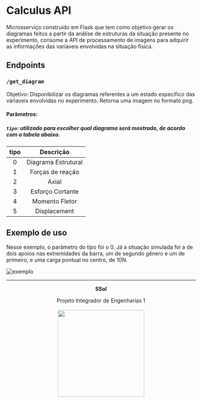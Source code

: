 # Calculus API

Microsserviço construído em Flask que tem como objetivo gerar os diagramas feitos a partir da análise de estruturas da situação presente no experimento, consome a API de processamento de imagens para adquirir as informações das variaveis envolvidas na situação fisica.

## Endpoints
### ```/get_diagram```

Objetivo: Disponibilizar os diagramas referentes a um estado específico das váriaveis envolvidas no experimento. Retorna uma imagem no formato png.

#### Parâmetros: 

##### ```tipo```: utilizado para escolher qual diagrama será mostrado, de acordo com a tabela abaixo. 

| tipo | Descrição |
| :--: | :--: |
| 0| Diagrama Estrutural|
| 1| Forças de reação|
| 2| Axial|
| 3| Esforço Cortante|
| 4| Momento Fletor|
| 5| Displacement|

## Exemplo de uso

Nesse exemplo, o parâmetro do tipo foi o 0. Já a situação simulada foi a de dois apoios nas extremidades da barra, um de segundo gênero e um de primeiro, e uma carga pontual no centro, de 10N.

![exemplo](https://i.imgur.com/aiuUnEh.png)


<hr/>
<p align="center"><b>SSol</b></p>
<p align="center">Projeto Integrador de Engenharias 1<br /><br />
<a href="https://fga.unb.br" target="_blank"><img width="230"src="https://4.bp.blogspot.com/-0aa6fAFnSnA/VzICtBQgciI/AAAAAAAARn4/SxVsQPFNeE0fxkCPVgMWbhd5qIEAYCMbwCLcB/s1600/unb-gama.png"></a>
</p>

